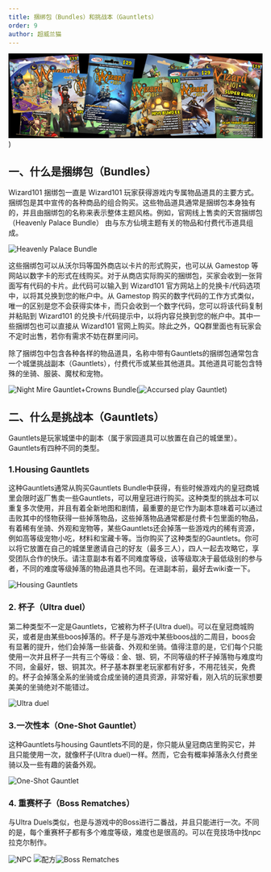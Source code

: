 ```yaml
---
title: 捆绑包（Bundles）和挑战本（Gauntlets）
order: 9
author: 超威兰猫
---
```

![输入图片说明](../../SAY%7BX6V6LK1(0)%25IWOK1_WY.png))

## 一、什么是捆绑包（Bundles）

Wizard101 捆绑包一直是 Wizard101 玩家获得游戏内专属物品道具的主要方式。捆绑包是其中宣传的各种商品的组合购买。这些物品道具通常是捆绑包本身独有的，并且由捆绑包的名称来表示整体主题风格。例如，官网线上售卖的天宫捆绑包（Heavenly Palace Bundle） 由与东方仙境主题有关的物品和付费代币道具组成。

![Heavenly Palace Bundle](https://subata.top/wp-content/uploads/2023/10/word-image-1871-1.png)

这些捆绑包可以从沃尔玛等国外商店以卡片的形式购买，也可以从 Gamestop 等网站以数字卡的形式在线购买。对于从商店实际购买的捆绑包，买家会收到一张背面写有代码的卡片。此代码可以输入到 Wizard101 官方网站上的兑换卡/代码选项中，以将其兑换到您的帐户中。从 Gamestop 购买的数字代码的工作方式类似，唯一的区别是您不会获得实体卡，而只会收到一个数字代码，您可以将该代码复制并粘贴到 Wizard101 的兑换卡/代码提示中，以将内容兑换到您的帐户中。其中一些捆绑包也可以直接从 Wizard101 官网上购买。除此之外，QQ群里面也有玩家会不定时出售，若你有需求不妨在群里问问。

除了捆绑包中包含各种各样的物品道具，名称中带有Gauntlets的捆绑包通常包含一个城堡挑战副本（Gauntlets），付费代币或某些其他道具。其他道具可能包含特殊的坐骑、服装、魔杖和宠物。

![Night Mire Gauntlet+Crowns Bundle](https://subata.top/wp-content/uploads/2023/10/word-image-1871-2.png)(![Accursed play Gauntlet](/images/{QPTW_`UPTXMQ4JK38@4SLQ.png))

## 二、什么是挑战本（Gauntlets）

Gauntlets是玩家城堡中的副本（属于家园道具可以放置在自己的城堡里）。Gauntlets有四种不同的类型。

### 1.Housing Gauntlets

这种Gauntlets通常从购买Gauntlets Bundle中获得，有些时候游戏内的皇冠商城里会限时返厂售卖一些Gauntlets，可以用皇冠进行购买。这种类型的挑战本可以重复多次使用，并且有着全新地图和剧情，最重要的是它作为副本意味着可以通过击败其中的怪物获得一些掉落物品，这些掉落物品通常都是付费卡包里面的物品，有着稀有坐骑、外观和宠物等，某些Gauntlets还会掉落一些游戏内的稀有资源，例如高等级宠物小吃，材料和宝藏卡等。当你购买了这种类型的Gauntlets。你可以将它放置在自己的城堡里邀请自己的好友（最多三人），四人一起去攻略它，享受团队合作的快乐。请注意副本有着不同难度等级，该等级取决于最低级别的参与者，不同的难度等级掉落的物品道具也不同。在进副本前，最好去wiki查一下。

![Housing Gauntlets](https://subata.top/wp-content/uploads/2023/10/word-image-1871-4.png)

### 2. 杯子（Ultra duel）

第二种类型不一定是Gauntlets，它被称为杯子(Ultra duel)。可以在皇冠商城购买，或者是由某些boos掉落的。杯子是与游戏中某些boos战的二周目，boos会有显著的提升，他们会掉落一些装备、外观和坐骑。值得注意的是，它们每个只能使用一次并且杯子一共有三个等级：金、银、铜，不同等级的杯子掉落物与难度均不同，金最好，银、铜其次。杯子基本群里老玩家都有好多，不用花钱买，免费的。杯子会掉落全系的坐骑或合成坐骑的道具资源，非常好看，刚入坑的玩家想要美美的坐骑绝对不能错过。

![Ultra duel](https://subata.top/wp-content/uploads/2023/10/word-image-1871-5.png)

### 3.一次性本（One-Shot Gauntlet）

这种Gauntlets与housing Gauntlets不同的是，你只能从皇冠商店里购买它，并且只能使用一次，就像杯子(Ultra duel)一样。然而，它会有概率掉落永久付费坐骑以及一些有趣的装备外观。

![One-Shot Gauntlet](https://subata.top/wp-content/uploads/2023/10/word-image-1871-6.png)

### 4. 重赛杯子（Boss Rematches）

与Ultra Duels类似，也是与游戏中的Boss进行二番战，并且只能进行一次。不同的是，每个重赛杯子都有多个难度等级，难度也是很高的。可以在竞技场中找npc拉克尔制作。

![NPC](https://subata.top/wp-content/uploads/2023/10/word-image-1871-7.png) ![配方](https://subata.top/wp-content/uploads/2023/10/word-image-1871-8.png)![Boss Rematches](https://subata.top/wp-content/uploads/2023/10/word-image-1871-9.png)